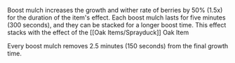Boost mulch increases the growth and wither rate of berries by 50% (1.5x) for the duration of the item's effect.  Each boost mulch lasts for five minutes (300 seconds), and they can be stacked for a longer boost time.  This effect stacks with the effect of the [[Oak Items/Sprayduck]] Oak Item

Every boost mulch removes 2.5 minutes (150 seconds) from the final growth time.